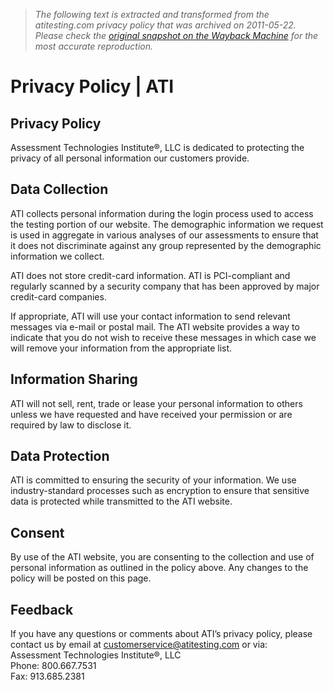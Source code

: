 > *The following text is extracted and transformed from the atitesting.com privacy policy that was archived on 2011-05-22. Please check the [original snapshot on the Wayback Machine](https://web.archive.org/web/20110522200736id_/http%3A//www.atitesting.com/PrivacyPolicy.aspx) for the most accurate reproduction.*

# Privacy Policy | ATI

## Privacy Policy

Assessment Technologies Institute®, LLC is dedicated to protecting the privacy of all personal information our customers provide.

## Data Collection

ATI collects personal information during the login process used to access the testing portion of our website. The demographic information we request is used in aggregate in various analyses of our assessments to ensure that it does not discriminate against any group represented by the demographic information we collect.

ATI does not store credit-card information. ATI is PCI-compliant and regularly scanned by a security company that has been approved by major credit-card companies.

If appropriate, ATI will use your contact information to send relevant messages via e-mail or postal mail. The ATI website provides a way to indicate that you do not wish to receive these messages in which case we will remove your information from the appropriate list.

## Information Sharing

ATI will not sell, rent, trade or lease your personal information to others unless we have requested and have received your permission or are required by law to disclose it.

## Data Protection

ATI is committed to ensuring the security of your information. We use industry-standard processes such as encryption to ensure that sensitive data is protected while transmitted to the ATI website.

## Consent

By use of the ATI website, you are consenting to the collection and use of personal information as outlined in the policy above. Any changes to the policy will be posted on this page.

## Feedback

If you have any questions or comments about ATI’s privacy policy, please contact us by email at [customerservice@atitesting.com](mailto:customerservice@atitesting.com) or via:  
Assessment Technologies Institute®, LLC  
Phone: 800.667.7531   
Fax: 913.685.2381
